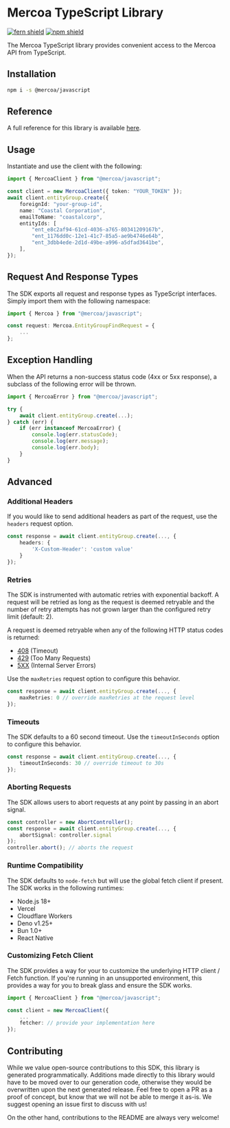 # Mercoa TypeScript Library

[![fern shield](https://img.shields.io/badge/%F0%9F%8C%BF-Built%20with%20Fern-brightgreen)](https://buildwithfern.com?utm_source=github&utm_medium=github&utm_campaign=readme&utm_source=https%3A%2F%2Fgithub.com%2Fmercoa-finance%2Fjavascript)
[![npm shield](https://img.shields.io/npm/v/@mercoa/javascript)](https://www.npmjs.com/package/@mercoa/javascript)

The Mercoa TypeScript library provides convenient access to the Mercoa API from TypeScript.

## Installation

```sh
npm i -s @mercoa/javascript
```

## Reference

A full reference for this library is available [here](https://github.com/mercoa-finance/javascript/blob/HEAD/./reference.md).

## Usage

Instantiate and use the client with the following:

```typescript
import { MercoaClient } from "@mercoa/javascript";

const client = new MercoaClient({ token: "YOUR_TOKEN" });
await client.entityGroup.create({
    foreignId: "your-group-id",
    name: "Coastal Corporation",
    emailToName: "coastalcorp",
    entityIds: [
        "ent_e8c2af94-61cd-4036-a765-80341209167b",
        "ent_1176dd0c-12e1-41c7-85a5-ae9b4746e64b",
        "ent_3dbb4ede-2d1d-49be-a996-a5dfad3641be",
    ],
});
```

## Request And Response Types

The SDK exports all request and response types as TypeScript interfaces. Simply import them with the
following namespace:

```typescript
import { Mercoa } from "@mercoa/javascript";

const request: Mercoa.EntityGroupFindRequest = {
    ...
};
```

## Exception Handling

When the API returns a non-success status code (4xx or 5xx response), a subclass of the following error
will be thrown.

```typescript
import { MercoaError } from "@mercoa/javascript";

try {
    await client.entityGroup.create(...);
} catch (err) {
    if (err instanceof MercoaError) {
        console.log(err.statusCode);
        console.log(err.message);
        console.log(err.body);
    }
}
```

## Advanced

### Additional Headers

If you would like to send additional headers as part of the request, use the `headers` request option.

```typescript
const response = await client.entityGroup.create(..., {
    headers: {
        'X-Custom-Header': 'custom value'
    }
});
```

### Retries

The SDK is instrumented with automatic retries with exponential backoff. A request will be retried as long
as the request is deemed retryable and the number of retry attempts has not grown larger than the configured
retry limit (default: 2).

A request is deemed retryable when any of the following HTTP status codes is returned:

- [408](https://developer.mozilla.org/en-US/docs/Web/HTTP/Status/408) (Timeout)
- [429](https://developer.mozilla.org/en-US/docs/Web/HTTP/Status/429) (Too Many Requests)
- [5XX](https://developer.mozilla.org/en-US/docs/Web/HTTP/Status/500) (Internal Server Errors)

Use the `maxRetries` request option to configure this behavior.

```typescript
const response = await client.entityGroup.create(..., {
    maxRetries: 0 // override maxRetries at the request level
});
```

### Timeouts

The SDK defaults to a 60 second timeout. Use the `timeoutInSeconds` option to configure this behavior.

```typescript
const response = await client.entityGroup.create(..., {
    timeoutInSeconds: 30 // override timeout to 30s
});
```

### Aborting Requests

The SDK allows users to abort requests at any point by passing in an abort signal.

```typescript
const controller = new AbortController();
const response = await client.entityGroup.create(..., {
    abortSignal: controller.signal
});
controller.abort(); // aborts the request
```

### Runtime Compatibility

The SDK defaults to `node-fetch` but will use the global fetch client if present. The SDK works in the following
runtimes:

- Node.js 18+
- Vercel
- Cloudflare Workers
- Deno v1.25+
- Bun 1.0+
- React Native

### Customizing Fetch Client

The SDK provides a way for your to customize the underlying HTTP client / Fetch function. If you're running in an
unsupported environment, this provides a way for you to break glass and ensure the SDK works.

```typescript
import { MercoaClient } from "@mercoa/javascript";

const client = new MercoaClient({
    ...
    fetcher: // provide your implementation here
});
```

## Contributing

While we value open-source contributions to this SDK, this library is generated programmatically.
Additions made directly to this library would have to be moved over to our generation code,
otherwise they would be overwritten upon the next generated release. Feel free to open a PR as
a proof of concept, but know that we will not be able to merge it as-is. We suggest opening
an issue first to discuss with us!

On the other hand, contributions to the README are always very welcome!
